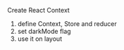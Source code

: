 Create React Context
   1. define Context, Store and reducer
   2. set darkMode flag
   3. use it on layout
   